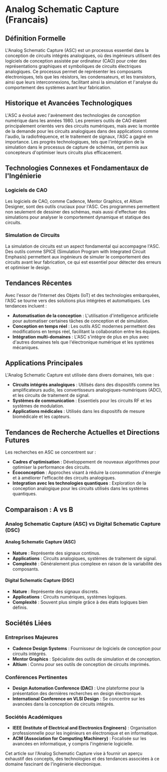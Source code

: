 # Analog Schematic Capture (Francais)

## Définition Formelle

L'Analog Schematic Capture (ASC) est un processus essentiel dans la conception de circuits intégrés analogiques, où des ingénieurs utilisent des logiciels de conception assistée par ordinateur (CAO) pour créer des représentations graphiques et symboliques de circuits électriques analogiques. Ce processus permet de représenter les composants électroniques, tels que les résistors, les condensateurs, et les transistors, ainsi que leurs interconnexions, facilitant ainsi la simulation et l'analyse du comportement des systèmes avant leur fabrication.

## Historique et Avancées Technologiques

L'ASC a évolué avec l'avènement des technologies de conception numérique dans les années 1980. Les premiers outils de CAO étaient principalement orientés vers des circuits numériques, mais avec la montée de la demande pour les circuits analogiques dans des applications comme l'audio, la radiofréquence, et le traitement de signaux, l'ASC a gagné en importance. Les progrès technologiques, tels que l'intégration de la simulation dans le processus de capture de schémas, ont permis aux concepteurs d'optimiser leurs circuits plus efficacement.

## Technologies Connexes et Fondamentaux de l'Ingénierie

### Logiciels de CAO

Les logiciels de CAO, comme Cadence, Mentor Graphics, et Altium Designer, sont des outils cruciaux pour l'ASC. Ces programmes permettent non seulement de dessiner des schémas, mais aussi d'effectuer des simulations pour analyser le comportement dynamique et statique des circuits.

### Simulation de Circuits

La simulation de circuits est un aspect fondamental qui accompagne l'ASC. Des outils comme SPICE (Simulation Program with Integrated Circuit Emphasis) permettent aux ingénieurs de simuler le comportement des circuits avant leur fabrication, ce qui est essentiel pour détecter des erreurs et optimiser le design.

## Tendances Récentes

Avec l'essor de l'Internet des Objets (IoT) et des technologies embarquées, l'ASC se tourne vers des solutions plus intégrées et automatiques. Les tendances incluent :

- **Automatisation de la conception** : L'utilisation d'intelligence artificielle pour automatiser certaines tâches de conception et de simulation.
- **Conception en temps réel** : Les outils ASC modernes permettent des modifications en temps réel, facilitant la collaboration entre les équipes.
- **Intégration multi-domaines** : L'ASC s'intègre de plus en plus avec d'autres domaines tels que l'électronique numérique et les systèmes mécaniques.

## Applications Principales

L'Analog Schematic Capture est utilisée dans divers domaines, tels que :

- **Circuits intégrés analogiques** : Utilisés dans des dispositifs comme les amplificateurs audio, les convertisseurs analogiques-numériques (ADC), et les circuits de traitement de signal.
- **Systèmes de communication** : Essentiels pour les circuits RF et les systèmes de modulation.
- **Applications médicales** : Utilisés dans les dispositifs de mesure biomédicale et les capteurs.

## Tendances de Recherche Actuelles et Directions Futures

Les recherches en ASC se concentrent sur :

- **Cadres d'optimisation** : Développement de nouveaux algorithmes pour optimiser la performance des circuits.
- **Écoconception** : Approches visant à réduire la consommation d'énergie et à améliorer l'efficacité des circuits analogiques.
- **Integration avec les technologies quantiques** : Exploration de la conception analogique pour les circuits utilisés dans les systèmes quantiques.

## Comparaison : A vs B

### Analog Schematic Capture (ASC) vs Digital Schematic Capture (DSC)

#### Analog Schematic Capture (ASC)

- **Nature** : Représente des signaux continus.
- **Applications** : Circuits analogiques, systèmes de traitement de signal.
- **Complexité** : Généralement plus complexe en raison de la variabilité des composants.

#### Digital Schematic Capture (DSC)

- **Nature** : Représente des signaux discrets.
- **Applications** : Circuits numériques, systèmes logiques.
- **Complexité** : Souvent plus simple grâce à des états logiques bien définis.

## Sociétés Liées

### Entreprises Majeures

- **Cadence Design Systems** : Fournisseur de logiciels de conception pour circuits intégrés.
- **Mentor Graphics** : Spécialiste des outils de simulation et de conception.
- **Altium** : Connu pour ses outils de conception de circuits imprimés.

### Conférences Pertinentes

- **Design Automation Conference (DAC)** : Une plateforme pour la présentation des dernières recherches en design électronique.
- **International Conference on VLSI Design** : Se concentre sur les avancées dans la conception de circuits intégrés.

### Sociétés Académiques

- **IEEE (Institute of Electrical and Electronics Engineers)** : Organisation professionnelle pour les ingénieurs en électronique et en informatique.
- **ACM (Association for Computing Machinery)** : Focalisée sur les avancées en informatique, y compris l'ingénierie logicielle.

Cet article sur l'Analog Schematic Capture vise à fournir un aperçu exhaustif des concepts, des technologies et des tendances associées à ce domaine fascinant de l'ingénierie électronique.
